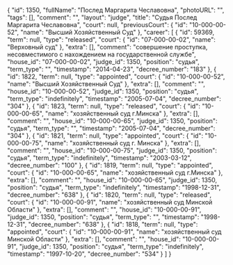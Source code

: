 {
    "id": 1350,
    "fullName": "Послед Маргарита Чеславовна",
    "photoURL": "",
    "tags": [],
    "comment": "",
    "layout": "judge",
    "title": "Судья Послед Маргарита Чеславовна",
    "court": null,
    "previousCourt": {
        "id": "10-000-00-52",
        "name": "Высший Хозяйственный Суд"
    },
    "career": [
        {
            "id": 59369,
            "term": null,
            "type": "released",
            "court": {
                "id": "07-000-00-02",
                "name": "Верховный суд"
            },
            "extra": [],
            "comment": "совершение проступка, несовместимого с нахождением на государственной службе",
            "house_id": "07-000-00-02",
            "judge_id": 1350,
            "position": "судья",
            "term_type": "",
            "timestamp": "2014-04-23",
            "decree_number": "183"
        },
        {
            "id": 1822,
            "term": null,
            "type": "appointed",
            "court": {
                "id": "10-000-00-52",
                "name": "Высший Хозяйственный Суд"
            },
            "extra": [],
            "comment": "",
            "house_id": "10-000-00-52",
            "judge_id": 1350,
            "position": "судья",
            "term_type": "indefinitely",
            "timestamp": "2005-07-04",
            "decree_number": "304"
        },
        {
            "id": 1823,
            "term": null,
            "type": "released",
            "court": {
                "id": "10-000-00-65",
                "name": "хозяйственный суд г.Минска"
            },
            "extra": [],
            "comment": "",
            "house_id": "10-000-00-65",
            "judge_id": 1350,
            "position": "судья",
            "term_type": "",
            "timestamp": "2005-07-04",
            "decree_number": "304"
        },
        {
            "id": 1821,
            "term": null,
            "type": "appointed",
            "court": {
                "id": "10-000-00-75",
                "name": "хозяйственный суд г. Минска"
            },
            "extra": [],
            "comment": "",
            "house_id": "10-000-00-75",
            "judge_id": 1350,
            "position": "судья",
            "term_type": "indefinitely",
            "timestamp": "2003-03-12",
            "decree_number": "100"
        },
        {
            "id": 1819,
            "term": null,
            "type": "appointed",
            "court": {
                "id": "10-000-00-65",
                "name": "хозяйственный суд г.Минска"
            },
            "extra": [],
            "comment": "",
            "house_id": "10-000-00-65",
            "judge_id": 1350,
            "position": "судья",
            "term_type": "indefinitely",
            "timestamp": "1998-12-31",
            "decree_number": "638"
        },
        {
            "id": 1820,
            "term": null,
            "type": "released",
            "court": {
                "id": "10-000-00-91",
                "name": "хозяйственный суд Минской Области"
            },
            "extra": [],
            "comment": "",
            "house_id": "10-000-00-91",
            "judge_id": 1350,
            "position": "судья",
            "term_type": "",
            "timestamp": "1998-12-31",
            "decree_number": "638"
        },
        {
            "id": 1818,
            "term": null,
            "type": "appointed",
            "court": {
                "id": "10-000-00-91",
                "name": "хозяйственный суд Минской Области"
            },
            "extra": [],
            "comment": "",
            "house_id": "10-000-00-91",
            "judge_id": 1350,
            "position": "судья",
            "term_type": "indefinitely",
            "timestamp": "1997-10-20",
            "decree_number": "534"
        }
    ]
}